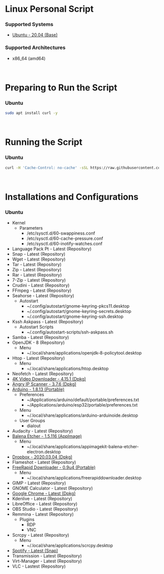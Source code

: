 # Linux Personal Script

### Supported Systems
- [Ubuntu - 20.04 (Base)](https://ubuntu.com/download)

### Supported Architectures
- x86_64 (amd64)

<br/>

# Preparing to Run the Script

### Ubuntu
```bash
sudo apt install curl -y
```

<br/>

# Running the Script

### Ubuntu
```bash
curl -H 'Cache-Control: no-cache' -sSL https://raw.githubusercontent.com/daniloancilotto/linux-personal-script/master/ubuntu.sh | bash
```

<br/>

# Installations and Configurations

### Ubuntu
- Kernel
  - Parameters
    - /etc/sysctl.d/60-swappiness.conf
    - /etc/sysctl.d/60-cache-pressure.conf
    - /etc/sysctl.d/60-inotify-watches.conf
- Language Pack Pt - Latest (Repository)
- Snap - Latest (Repository)
- Wget - Latest (Repository)
- Tar - Latest (Repository)
- Zip - Latest (Repository)
- Rar - Latest (Repository)
- 7-Zip - Latest (Repository)
- Crudini - Latest (Repository)
- FFmpeg - Latest (Repository)
- Seahorse - Latest (Repository)
  - Autostart
    - ~/.config/autostart/gnome-keyring-pkcs11.desktop
    - ~/.config/autostart/gnome-keyring-secrets.desktop
    - ~/.config/autostart/gnome-keyring-ssh.desktop
- Kssh Askpass - Latest (Repository)
  - Autostart Scripts
    - ~/.config/autostart-scripts/ssh-askpass.sh
- Samba - Latest (Repository)
- OpenJDK - 8 (Repository)
  - Menu
    - ~/.local/share/applications/openjdk-8-policytool.desktop
- Htop - Latest (Repository)
  - Menu
    - ~/.local/share/applications/htop.desktop
- Neofetch - Latest (Repository)
- [4K Video Downloader - 4.15.1 (Dpkg)](https://www.4kdownload.com/products/product-videodownloader)
- [Angry IP Scanner - 3.7.6 (Dpkg)](https://angryip.org/download/)
- [Arduino - 1.8.13 (Portable)](https://www.arduino.cc/en/Main/Software)
  - Preferences
    - ~/Applications/arduino/default/portable/preferences.txt
    - ~/Applications/arduino/esp32/portable/preferences.txt
  - Menu
    - ~/.local/share/applications/arduino-arduinoide.desktop
  - User Groups
    - dialout
- Audacity - Latest (Repository)
- [Balena Etcher - 1.5.116 (AppImage)](https://www.balena.io/etcher/)
  - Menu
    - ~/.local/share/applications/appimagekit-balena-etcher-electron.desktop
- [Dropbox - 2020.03.04 (Dpkg)](https://www.dropbox.com/install)
- Flameshot - Latest (Repository)
- [FreeRapid Downloader - 0.9u4 (Portable)](http://wordrider.net/freerapid/download.htm)
  - Menu
    - ~/.local/share/applications/freerapiddownloader.desktop
- GIMP - Latest (Repository)
- GNOME Calculator - Latest (Repository)
- [Google Chrome - Latest (Dpkg)](https://www.google.com/chrome/)
- Kdenlive - Latest (Repository)
- LibreOffice - Latest (Repository)
- OBS Studio - Latest (Repository)
- Remmina - Latest (Repository)
  - Plugins
    - RDP
    - VNC    
- Scrcpy - Latest (Repository)
  - Menu
    - ~/.local/share/applications/scrcpy.desktop
- [Spotify - Latest (Snap)](https://snapcraft.io/spotify)
- Transmission - Latest (Repository)
- Virt-Manager - Latest (Repository)
- VLC - Lastest (Repository)